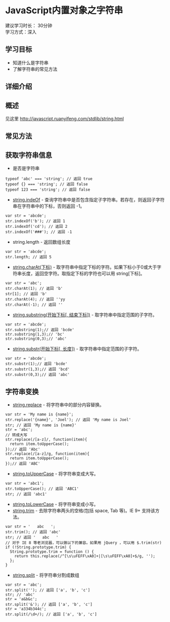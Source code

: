 # JavaScript内置对象之字符串
建议学习时长： 30分钟  
学习方式：深入  

## 学习目标
* 知道什么是字符串
* 了解字符串的常见方法

## 详细介绍
## 概述
见这里 http://javascript.ruanyifeng.com/stdlib/string.html

## 常见方法
## 获取字符串信息
* 是否是字符串
```
typeof 'abc' === 'string'; // 返回 true
typeof {} === 'string'; // 返回 false
typeof 123 === 'string'; // 返回 false
```

* [string.indeOf](https://developer.mozilla.org/en-US/docs/Web/JavaScript/Reference/Global_Objects/String/indexOf) - 查询字符串中是否包含指定子字符串。若存在，则返回子字符串在字符串中的下标，否则返回 -1。
```
var str = 'abcde';
str.indexOf('b'); // 返回 1
str.indexOf('cd'); // 返回 2
str.indexOf('###'); // 返回 -1
```
* string.length - 返回数组长度
```
var str = 'abcde';
str.length; // 返回 5
```
* [string.charAt(下标)](https://developer.mozilla.org/en-US/docs/Web/JavaScript/Reference/Global_Objects/String/charAt) - 取字符串中指定下标的字符。如果下标小于0或大于字符串长度，返回空字符。取指定下标的字符也可以用 string[下标]。
```
var str = 'abc';
str.charAt(1); // 返回 'b'
str[1]; // 返回 'b'
str.charAt(4); // 返回 ''yy
str.charAt(-1); // 返回 ''
```
* [string.substring(开始下标[, 结束下标])](https://developer.mozilla.org/en-US/docs/Web/JavaScript/Reference/Global_Objects/String/substring) - 取字符串中指定范围的子字符。
```
var str = 'abcde';
str.substring(1);// 返回 'bcde'
str.substring(1,3);// 'bc'
str.substring(0,3);// 'abc'
```
* [string.substr(开始下标[, 长度])](https://developer.mozilla.org/en-US/docs/Web/JavaScript/Reference/Global_Objects/String/substr) - 取字符串中指定范围的子字符。
```
var str = 'abcde';
str.substr(1);// 返回 'bcde'
str.substr(1,3);// 返回 'bcd'
str.substr(0,3);// 返回 'abc'
```

## 字符串变换
* [string.replace](https://developer.mozilla.org/en-US/docs/Web/JavaScript/Reference/Global_Objects/String/replace) - 将字符串中的部分内容替换。
```
var str = 'My name is {name}';
str.replace('{name}', 'Joel'); // 返回 'My name is Joel'
str; // 返回 'My name is {name}'
str = 'abc';
// 转成大写
str.replace(/[a-z]/, function(item){
  return item.toUpperCase();
});// 返回 'Abc'
str.replace(/[a-z]/g, function(item){
  return item.toUpperCase();
});// 返回 'ABC'
```
* [string.toUpperCase](https://developer.mozilla.org/en-US/docs/Web/JavaScript/Reference/Global_Objects/String/toUpperCase) - 将字符串变成大写。
```
var str = 'abc1';
str.toUpperCase(); // 返回 'ABC1'
str; // 返回 'abc1'
```
* [string.toLowerCase](https://developer.mozilla.org/en-US/docs/Web/JavaScript/Reference/Global_Objects/String/toLowerCase) - 将字符串变成小写。
* [string.trim](https://developer.mozilla.org/en-US/docs/Web/JavaScript/Reference/Global_Objects/String/trim) - 去除字符串两头的空格(包括 space, Tab 等)。IE 9+ 支持该方法。
```
var str = '   abc   ';
str.trim(); // 返回 'abc'
str; // 返回 '   abc   '
// 对于 IE 8 等老浏览器，可以做以下的兼容。如果用 jQuery ，可以用 $.trim(str)
if (!String.prototype.trim) {
  String.prototype.trim = function () {
    return this.replace(/^[\s\uFEFF\xA0]+|[\s\uFEFF\xA0]+$/g, '');
  };
}
```
* [string.split](https://developer.mozilla.org/en-US/docs/Web/JavaScript/Reference/Global_Objects/String/split) - 将字符串分割成数组
```
var str = 'abc';
str.split(''); // 返回 ['a', 'b', 'c']
str; // 'abc'
str = 'a&b&c';
str.split('&'); // 返回 ['a', 'b', 'c']
str = 'a334b344c';
str.split(/\d+/); // 返回 ['a', 'b', 'c']
```

